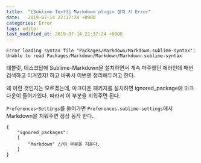 ```yaml
---
title:  "[Sublime Text3] Markdown plugin 설치 시 Error"
date:   2019-07-14 22:37:24 +0900
categories: Error
tags: editor
last_modified_at: 2019-07-14 22:37:24 +0900
---
```


`Error loading syntax file "Packages/Markdown/Markdown.sublime-syntax": Unable to read Packages/Markdown/Markdown/Markdown.sublime-syntax`  
  
태블릿, 데스크탑에 Sublime-Markdown을 설치하면서 계속 마주했던 에러인데 매번 검색하고 이거였지! 하고 바꿔서 이번엔 정리해두려고 한다.  
  
왜 이런 것인지는 모르겠는데, 마크다운 패키지를 설치하면 ignored_package에 마크다운이 들어가있다. 따라서 이 부분을 지워주면 된다.  
  
`Preferences`-`Settings`를 들어가면 `Preferences.sublime-settings`에서 Markdown을 지워주면 정상 동작 한다.  
  
```
{
	"ignored_packages":
	[
		"Markdown" //이 부분을 지운다.
	]
}
```
